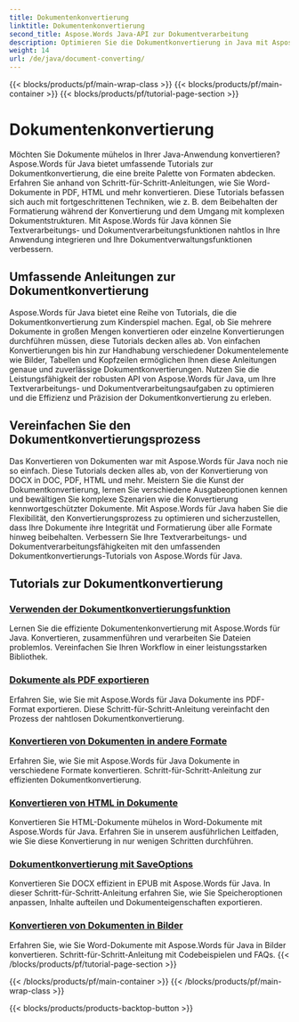 ```yaml
---
title: Dokumentenkonvertierung
linktitle: Dokumentenkonvertierung
second_title: Aspose.Words Java-API zur Dokumentverarbeitung
description: Optimieren Sie die Dokumentkonvertierung in Java mit Aspose.Words! Erfahren Sie umfassende Anleitungen zur Textverarbeitung und Dokumentverarbeitung
weight: 14
url: /de/java/document-converting/
---
```


{{< blocks/products/pf/main-wrap-class >}}
{{< blocks/products/pf/main-container >}}
{{< blocks/products/pf/tutorial-page-section >}}

# Dokumentenkonvertierung


Möchten Sie Dokumente mühelos in Ihrer Java-Anwendung konvertieren? Aspose.Words für Java bietet umfassende Tutorials zur Dokumentkonvertierung, die eine breite Palette von Formaten abdecken. Erfahren Sie anhand von Schritt-für-Schritt-Anleitungen, wie Sie Word-Dokumente in PDF, HTML und mehr konvertieren. Diese Tutorials befassen sich auch mit fortgeschrittenen Techniken, wie z. B. dem Beibehalten der Formatierung während der Konvertierung und dem Umgang mit komplexen Dokumentstrukturen. Mit Aspose.Words für Java können Sie Textverarbeitungs- und Dokumentverarbeitungsfunktionen nahtlos in Ihre Anwendung integrieren und Ihre Dokumentverwaltungsfunktionen verbessern.

## Umfassende Anleitungen zur Dokumentkonvertierung

Aspose.Words für Java bietet eine Reihe von Tutorials, die die Dokumentkonvertierung zum Kinderspiel machen. Egal, ob Sie mehrere Dokumente in großen Mengen konvertieren oder einzelne Konvertierungen durchführen müssen, diese Tutorials decken alles ab. Von einfachen Konvertierungen bis hin zur Handhabung verschiedener Dokumentelemente wie Bilder, Tabellen und Kopfzeilen ermöglichen Ihnen diese Anleitungen genaue und zuverlässige Dokumentkonvertierungen. Nutzen Sie die Leistungsfähigkeit der robusten API von Aspose.Words für Java, um Ihre Textverarbeitungs- und Dokumentverarbeitungsaufgaben zu optimieren und die Effizienz und Präzision der Dokumentkonvertierung zu erleben.

## Vereinfachen Sie den Dokumentkonvertierungsprozess

Das Konvertieren von Dokumenten war mit Aspose.Words für Java noch nie so einfach. Diese Tutorials decken alles ab, von der Konvertierung von DOCX in DOC, PDF, HTML und mehr. Meistern Sie die Kunst der Dokumentkonvertierung, lernen Sie verschiedene Ausgabeoptionen kennen und bewältigen Sie komplexe Szenarien wie die Konvertierung kennwortgeschützter Dokumente. Mit Aspose.Words für Java haben Sie die Flexibilität, den Konvertierungsprozess zu optimieren und sicherzustellen, dass Ihre Dokumente ihre Integrität und Formatierung über alle Formate hinweg beibehalten. Verbessern Sie Ihre Textverarbeitungs- und Dokumentverarbeitungsfähigkeiten mit den umfassenden Dokumentkonvertierungs-Tutorials von Aspose.Words für Java.

## Tutorials zur Dokumentkonvertierung

### [Verwenden der Dokumentkonvertierungsfunktion](./using-document-converting/)
Lernen Sie die effiziente Dokumentenkonvertierung mit Aspose.Words für Java. Konvertieren, zusammenführen und verarbeiten Sie Dateien problemlos. Vereinfachen Sie Ihren Workflow in einer leistungsstarken Bibliothek.
### [Dokumente als PDF exportieren](./exporting-documents-to-pdf/)
Erfahren Sie, wie Sie mit Aspose.Words für Java Dokumente ins PDF-Format exportieren. Diese Schritt-für-Schritt-Anleitung vereinfacht den Prozess der nahtlosen Dokumentkonvertierung.
### [Konvertieren von Dokumenten in andere Formate](./converting-documents-different-formats/)
Erfahren Sie, wie Sie mit Aspose.Words für Java Dokumente in verschiedene Formate konvertieren. Schritt-für-Schritt-Anleitung zur effizienten Dokumentkonvertierung.
### [Konvertieren von HTML in Dokumente](./converting-html-documents/)
Konvertieren Sie HTML-Dokumente mühelos in Word-Dokumente mit Aspose.Words für Java. Erfahren Sie in unserem ausführlichen Leitfaden, wie Sie diese Konvertierung in nur wenigen Schritten durchführen.
### [Dokumentkonvertierung mit SaveOptions](./document-conversion-saveoptions/)
Konvertieren Sie DOCX effizient in EPUB mit Aspose.Words für Java. In dieser Schritt-für-Schritt-Anleitung erfahren Sie, wie Sie Speicheroptionen anpassen, Inhalte aufteilen und Dokumenteigenschaften exportieren.
### [Konvertieren von Dokumenten in Bilder](./converting-documents-images/)
Erfahren Sie, wie Sie Word-Dokumente mit Aspose.Words für Java in Bilder konvertieren. Schritt-für-Schritt-Anleitung mit Codebeispielen und FAQs.
{{< /blocks/products/pf/tutorial-page-section >}}

{{< /blocks/products/pf/main-container >}}
{{< /blocks/products/pf/main-wrap-class >}}

{{< blocks/products/products-backtop-button >}}
